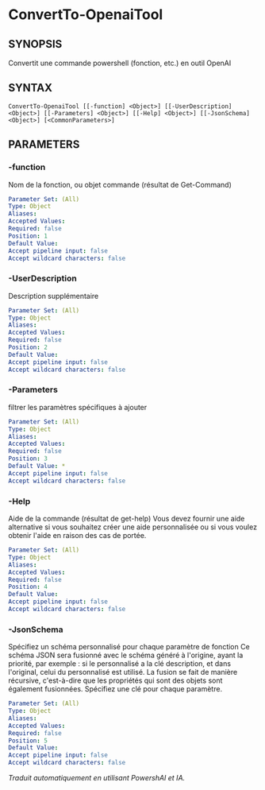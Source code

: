 ﻿---
external help file: powershai-help.xml
schema: 2.0.0
powershai: true
---

# ConvertTo-OpenaiTool

## SYNOPSIS <!--!= @#Synop !-->
Convertit une commande powershell (fonction, etc.) en outil OpenAI

## SYNTAX <!--!= @#Syntax !-->

```
ConvertTo-OpenaiTool [[-function] <Object>] [[-UserDescription] <Object>] [[-Parameters] <Object>] [[-Help] <Object>] [[-JsonSchema] <Object>] [<CommonParameters>]
```

## PARAMETERS <!--!= @#Params !-->

### -function
Nom de la fonction, ou objet commande (résultat de Get-Command)

```yml
Parameter Set: (All)
Type: Object
Aliases: 
Accepted Values: 
Required: false
Position: 1
Default Value: 
Accept pipeline input: false
Accept wildcard characters: false
```

### -UserDescription
Description supplémentaire

```yml
Parameter Set: (All)
Type: Object
Aliases: 
Accepted Values: 
Required: false
Position: 2
Default Value: 
Accept pipeline input: false
Accept wildcard characters: false
```

### -Parameters
filtrer les paramètres spécifiques à ajouter

```yml
Parameter Set: (All)
Type: Object
Aliases: 
Accepted Values: 
Required: false
Position: 3
Default Value: *
Accept pipeline input: false
Accept wildcard characters: false
```

### -Help
Aide de la commande (résultat de get-help)
Vous devez fournir une aide alternative si vous souhaitez créer une aide personnalisée ou si vous voulez obtenir l'aide en raison des cas de portée.

```yml
Parameter Set: (All)
Type: Object
Aliases: 
Accepted Values: 
Required: false
Position: 4
Default Value: 
Accept pipeline input: false
Accept wildcard characters: false
```

### -JsonSchema
Spécifiez un schéma personnalisé pour chaque paramètre de fonction 
Ce schéma JSON sera fusionné avec le schéma généré à l'origine, ayant la priorité, par exemple : si le personnalisé a la clé description, et dans l'original, celui du personnalisé est utilisé.
La fusion se fait de manière récursive, c'est-à-dire que les propriétés qui sont des objets sont également fusionnées.
Spécifiez une clé pour chaque paramètre.

```yml
Parameter Set: (All)
Type: Object
Aliases: 
Accepted Values: 
Required: false
Position: 5
Default Value: 
Accept pipeline input: false
Accept wildcard characters: false
```


<!--PowershaiAiDocBlockStart-->
_Traduit automatiquement en utilisant PowershAI et IA._
<!--PowershaiAiDocBlockEnd-->
